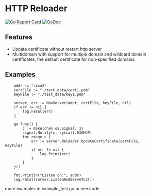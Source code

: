 # HTTP Reloader

[![Go Report Card](https://goreportcard.com/badge/github.com/Supme/httpreloader)](https://goreportcard.com/report/github.com/Supme/httpreloader)
[![GoDoc](https://godoc.org/github.com/Supme/httpreloader?status.svg)](https://pkg.go.dev/github.com/Supme/httpreloader?tab=doc)

## Features

* Update certificate without restart http server
* Multidomain with support for multiple domain and wildcard domain certificates, the default certificate for non-specified domains.

## Examples

``` golang
	addr := ":4443"
	certFile := "./test_data/cert1.pem"
	keyFile := "./test_data/key1.pem"

	server, err := NewServer(addr, certFile, keyFile, nil)
	if err != nil {
		log.Fatal(err)
	}

	go func() {
		c := make(chan os.Signal, 1)
		signal.Notify(c, syscall.SIGHUP)
		for range c {
			err := server.Reloader.UpdateCertificate(certFile, keyFile)
			if err != nil {
				log.Print(err)
			}
		}
	}()

	fmt.Println("Listen on:", addr)
	log.Fatal(server.ListenAndServeTLS())
```

more examples in example_test.go or see code 